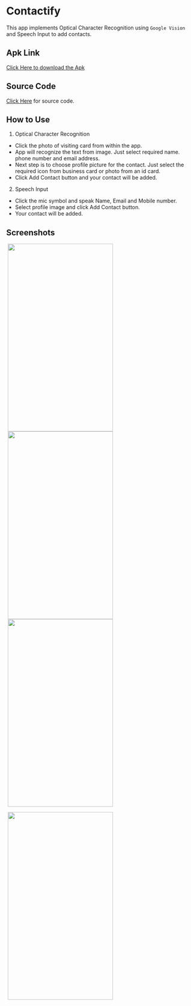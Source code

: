 # Contactify

This app implements Optical Character Recognition using `Google Vision` and Speech Input
to add contacts.

## Apk Link

<a href="https://drive.google.com/open?id=1zswcDrZG1Bku-7WY6tvMfGTF8yXKM6ai">Click Here to download the Apk</a>

## Source Code

<a href="https://github.com/mittalHimanshu/Contactify/blob/master/app/src/main/java/com/example/phoenix/ocr/MainActivity.java">Click Here</a> for source code.

## How to Use

1. Optical Character Recognition

* Click the photo of visiting card from within the app.
* App will recognize the text from image. Just select required name. phone number and email address.
* Next step is to choose profile picture for the contact. Just select the required icon from business card or photo from an id card.
* Click Add Contact button and your contact will be added.

2. Speech Input

* Click the mic symbol and speak Name, Email and Mobile number.
* Select profile image and click Add Contact button.
* Your contact will be added.

## Screenshots

<p float="left">
<img src="https://mittalhimanshu151.000webhostapp.com/Images/OCR/1.jpeg" width="280" height="500" hspace="4"/>
<img src="https://mittalhimanshu151.000webhostapp.com/Images/OCR/2.jpg" width="280" height="500" hspace="4"/>
<img src="https://mittalhimanshu151.000webhostapp.com/Images/OCR/3.jpg" width="280" height="500" hspace="4"/>
</p>

<p>
<img src="https://mittalhimanshu151.000webhostapp.com/Images/OCR/4.png" width="280" height="500" hspace="4"/>
</p>